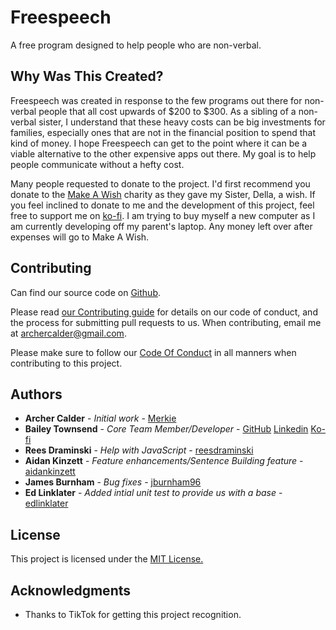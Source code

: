 # Freespeech

A free program designed to help people who are non-verbal.

## Why Was This Created?

Freespeech was created in response to the few programs out there for non-verbal people that all cost upwards of $200 to $300. As a sibling of a non-verbal sister, I understand that these heavy costs can be big investments for families, especially ones that are not in the financial position to spend that kind of money. I hope Freespeech can get to the point where it can be a viable alternative to the other expensive apps out there. My goal is to help people communicate without a hefty cost.

Many people requested to donate to the project. I'd first recommend you donate to the [Make A Wish](https://secure2.wish.org/site/SPageServer?pagename=donate_now&chid=100-000) charity as they gave my Sister, Della, a wish. If you feel inclined to donate to me and the development of this project, feel free to support me on [ko-fi](https://ko-fi.com/merkie). I am trying to buy myself a new computer as I am currently developing off my parent's laptop. Any money left over after expenses will go to Make A Wish.

## Contributing

Can find our source code on [Github](https://github.com/Merkie/freespeech).

Please read [our Contributing guide](/.github/CONTRIBUTING.md) for details on our code of conduct, and the process for submitting pull requests to us. When contributing, email me at archercalder@gmail.com.

Please make sure to follow our [Code Of Conduct](/.github/CODE_OF_CONDUCT.md) in all manners when contributing to this project.


## Authors

* **Archer Calder** - *Initial work* - [Merkie](https://github.com/Merkie)
* **Bailey Townsend** - *Core Team Member/Developer* - [GitHub](https://github.com/fatfingers23) [Linkedin](https://www.linkedin.com/in/bailey-townsend-25b195105) [Ko-fi](https://ko-fi.com/baileytownsend)
* **Rees Draminski** - *Help with JavaScript* - [reesdraminski](https://github.com/reesdraminski)
* **Aidan Kinzett** - *Feature enhancements/Sentence Building feature* - [aidankinzett](https://github.com/aidankinzett)
* **James Burnham** - *Bug fixes* - [jburnham96](https://github.com/jburnham96)
* **Ed Linklater** - *Added intial unit test to provide us with a base* - [edlinklater](https://github.com/edlinklater)

## License

This project is licensed under the [MIT License.](LICENSE.md)

## Acknowledgments

* Thanks to TikTok for getting this project recognition.

